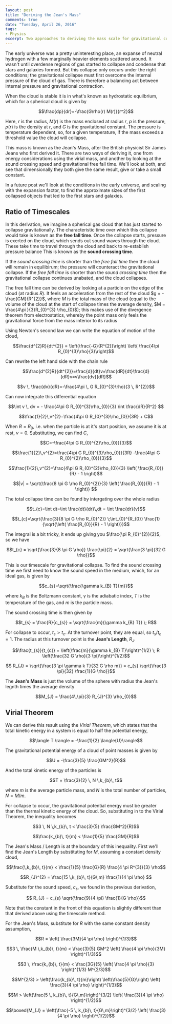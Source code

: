 ```yaml
---
layout: post
title: "Deriving the Jean's Mass"
comments: true
date: "Tuesday, April 26, 2016"
tags:
- Physics
excerpt: Two approaches to deriving the mass scale for gravitational collapse
---
```


The early universe was a pretty uninteresting place, an expanse of neutral hydrogen with a few marginally heavier elements scattered around. It wasn't until overdense regions of gas started to collapse and condense that stars and galaxies formed. But this collapse only occurs under the right conditions; the gravitational collapse must first overcome the internal pressure of the cloud of gas. There is therefore a balancing act between internal pressure and gravitational contraction.


When the cloud is stable it is in what's known as hydrostatic equilbrium, which for a spherical cloud is given by

$$\frac{dp}{dr}=-\frac{G\rho(r) M(r)}{r^2}$$

Here, $r$ is the radius, $M(r)$ is the mass enclosed at radius $r$, $p$ is the pressure, $\rho(r)$ is the density at $r$, and $G$ is the gravitational constant. The pressure is temperature dependent, so, for a given temperature, if the mass exceeds a threshold value the cloud will collapse.  

This mass is known as the Jean's Mass, after the British physicist Sir James Jeans who first derived it. There are two ways of deriving it, one from energy considerations using the virial mass, and another by looking at the sound crossing speed and gravitational free fall time. We'll look at both, and see that dimensionally they both give the same result, give or take a small constant.

In a future post we'll look at the conditions in the early universe, and scaling with the expansion factor, to find the approximate sizes of the first collapsed objects that led to the first stars and galaxies.

## Ratio of Timescales
In this derivation, we imagine a spherical gas cloud that has just started to collapse gravitationally. The characteristic time over which this collapse would take is known as the **free fall time**. Once the collapse starts, pressure is exerted on the cloud, which sends out sound waves through the cloud. These take time to travel through the cloud and back to re-establish pressure balance This is known as the **sound crossing time**.

If the *sound crossing time* is shorter than the *free fall time* then the cloud will remain in equilibirum; the pressure will counteract the gravitational collapse. If the *free fall time* is shorter than the *sound crossing time* then the gravitational collapse continues unabated, and the cloud collapses.

The free fall time can be derived by looking at a particle on the edge of the cloud (at radius $R$). It feels an acceleration from the rest of the cloud $g = -\frac{GM}{R^{2}}$, where $M$ is the total mass of the cloud (equal to the volume of the cloud at the start of collapse times the average density, $M = \frac{4\pi }{3}R_{0}^{3} \rho_{0}$); this makes use of the divergence theorem from electrostatics, whereby the point mass only feels the gravitational force from the mass interior to its radius

Using Newton's second law we can write the equation of motion of the cloud,

$$\frac{d^{2}R}{dt^{2}} = \left(\frac{-G}{R^{2}}\right) \left( \frac{4\pi R_{0}^{3}\rho}{3}\right)$$

Can rewrite the left hand side with the chain rule

$$\frac{d^{2}R}{dt^{2}}=\frac{d}{dt}v=\frac{dR}{dt}\frac{d}{dR}v=v\frac{dv}{dR}$$

$$v \, \frac{dv}{dR}=-\frac{4\pi \, G R_{0}^{3}\rho}{3 \, R^{2}}$$

Can now integrate this differential equation

$$\int v \, dv = - \frac{4\pi G R_{0}^{3}\rho_{0}}{3} \int \frac{dR}{R^2} $$

$$\frac{1}{2}\,v^{2}=\frac{4\pi G R_{0}^{3}\rho_{0}}{3R} + C$$

When $R = R_{0}$, i.e. when the particle is at it's start position, we assume it is at rest, $v = 0$. Substituting, we can find $C$,

$$C=-\frac{4\pi G R_{0}^{2}\rho_{0}}{3}$$

$$\frac{1}{2}\,v^{2}=\frac{4\pi G R_{0}^{3}\rho_{0}}{3R} -\frac{4\pi G R_{0}^{2}\rho_{0}}{3}$$

$$\frac{1}{2}\,v^{2}=\frac{4\pi G R_{0}^{2}\rho_{0}}{3}  \left( \frac{R_{0}}{R} - 1 \right)$$

$$|v| = \sqrt{\frac{8 \pi G \rho R_{0}^{2}}{3} \left( \frac{R_{0}}{R} - 1 \right)} $$

The total collapse time can be found by intergating over the whole radius

$$t_{c}=\int dt=\int \frac{dt}{dr}\,dt = \int \frac{dr}{v}$$

$$t_{c}=\sqrt{\frac{3}{8 \pi G \rho R_{0}^2}} \;\int_{0}^{R_{0}} \frac{1}{\sqrt{\left( \frac{R_{0}}{R} - 1 \right)}}$$

The integral is a bit tricky, it ends up giving you $\frac{\pi R_{0}^{2}}{2}$, so we have

$$t_{c} = \sqrt{\frac{3}{8 \pi G \rho}} \frac{\pi}{2} = \sqrt{\frac{3 \pi}{32 G \rho}}$$

This is our timescale for gravitational collapse. To find the sound crossing time we first need to know the sound speed in the medium, which, for an ideal gas, is given by

$$c_{s}=\sqrt{\frac{\gamma k_{B} T}{m}}$$

where $k_{B}$ is the Boltzmann constant, $\gamma$ is the adiabatic index, $T$ is the temperature of the gas, and $m$ is the particle mass.

The sound crossing time is then given by

$$t_{s} = \frac{R}{c_{s}} = \sqrt{\frac{m}{\gamma k_{B} T}} \; R$$

For collapse to occur, $t_{s} > t_{c}$. At the turnover point, they are equal, so $t_{s}/t_{c} = 1$. The radius at this turnover point is the **Jean's Length**, $R_{J}$.

$$\frac{t_{s}}{t_{c}} = \left(\frac{m}{\gamma k_{B} T}\right)^{1/2} \; R \left(\frac{32 G \rho}{3 \pi}\right)^{1/2}$$

$$ R_{J} = \sqrt{\frac{3 \pi \gamma k T}{32 G \rho m}}  = c_{s} \sqrt{\frac{3 \pi}{32} \frac{1}{G \rho}}$$

The **Jean's Mass** is just the volume of the sphere with radius the Jean's legnth times the average density

$$M_{J} = \frac{4\,\pi}{3} R_{J}^{3} \rho_{0}$$


## Virial Theorem
We can derive this result using the *Virial Theorem*, which states that the total kinetic energy in a system is equal to half the potential energy,

$$\langle T \rangle = -\frac{1}{2} \langle{U}\rangle$$

The gravitational potential energy of a cloud of point masses is given by

$$U = -\frac{3}{5} \frac{GM^2}{R}$$

And the total kinetic energy of the particles is

$$T = \frac{3}{2} \, N \,k_{b}\, t$$

where $m$ is the average particle mass, and $N$ is the total number of particles, $N = M/m$.

For collapse to occur, the gravitational potential energy must be greater than the thermal kinetic energy of the cloud. So, substituting in to the Virial Theorem, the inequality becomes

$$3 \, N \,k_{b}\, t < \frac{3}{5} \frac{GM^2}{R}$$

$$\frac{k_{b}\, t}{m} < \frac{1}{5} \frac{GM}{R}$$

The Jean's Mass / Length is at the boundary of this inequality. First we'll find the Jean's Length by substituting for $M$, assuming a constant density cloud,

$$\frac{\,k_{b}\, t}{m} < \frac{1}{5} \frac{G}{R} \frac{4 \pi R^{3}}{3} \rho$$

$$R_{J}^{2} = \frac{15 \,k_{b}\, t}{G\,m}  \frac{1}{4 \pi \rho} $$

Substitute for the sound speed, $c_{s}$, we found in the previous derivation,

$$ R_{J} = c_{s} \sqrt{\frac{9}{4 \pi} \frac{1}{G \rho}}$$

Note that the constant in the front of this equation is slightly different than that derived above using the timescale method.

For the Jean's Mass, substitute for $R$ with the same constant density assumption,

$$R = \left( \frac{3M}{4 \pi \rho} \right)^{1/3}$$

$$3 \, \frac{M \,k_{b}\, t}{m}  < \frac{3}{5} GM^2 \left( \frac{4 \pi \rho}{3M} \right)^{1/3}$$

$$3 \, \frac{k_{b}\, t}{m}  < \frac{3G}{5} \left( \frac{4 \pi \rho}{3} \right)^{1/3} M^{2/3}$$

$$M^{2/3} > \left(\frac{k_{b}\, t}{m}\right) \left(\frac{5}{G}\right) \left( \frac{3}{4 \pi \rho} \right)^{1/3}$$

$$M > \left(\frac{5 \, k_{b}\, t}{G\,m}\right)^{3/2} \left( \frac{3}{4 \pi \rho} \right)^{1/2}$$

$$\boxed{M_{J} = \left(\frac{-5 \, k_{b}\, t}{G\,m}\right)^{3/2} \left( \frac{3}{4 \pi \rho} \right)^{1/2}}$$
